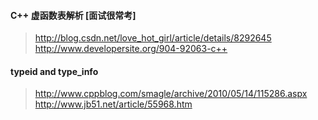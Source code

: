 #### C++ 虚函数表解析 [面试很常考]
> http://blog.csdn.net/love_hot_girl/article/details/8292645
> http://www.developersite.org/904-92063-c++
#### typeid and type_info    
> http://www.cppblog.com/smagle/archive/2010/05/14/115286.aspx  
> http://www.jb51.net/article/55968.htm 



